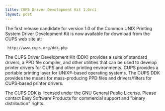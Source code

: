 ```yaml
---
title: CUPS Driver Development Kit 1.0rc1
layout: post
---
```


The first release candidate for version 1.0 of the Common UNIX Printing System Driver Development Kit is now available for download from the CUPS web site at:

     http://www.cups.org/ddk.php

The CUPS Driver Development Kit (DDK) provides a suite of standard drivers, a PPD file compiler, and other utilities that can be used to develop printer drivers for CUPS and other printing environments.  CUPS provides a portable printing layer for UNIX&reg;-based operating systems.  The CUPS DDK provides the means for mass-producing PPD files and drivers/filters for CUPS-based printer drivers.
The CUPS DDK is licensed under the GNU General Public License.  Please contact Easy Software Products for commercial support and "binary distribution" rights.
